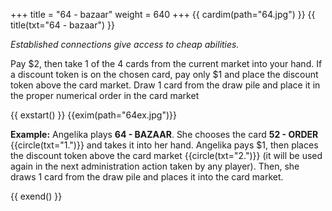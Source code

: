 +++
title = "64 - bazaar"
weight = 640
+++
{{ cardim(path="64.jpg") }}
{{ title(txt="64 - bazaar") }}

*Established connections give access to cheap abilities.*

Pay $2, then take 1 of the 4 cards from the current market into your hand. If a
discount token is on the chosen card, pay only $1 and place the discount token
above the card market. Draw 1 card from the draw pile and place it in the
proper numerical order in the card market

{{ exstart() }}
{{exim(path="64ex.jpg")}}

**Example:** Angelika plays **64 - BAZAAR**. She chooses the card **52 -
ORDER** {{circle(txt="1.")}} and takes it into her hand. Angelika pays $1, then
places the discount token above the card market {{circle(txt="2.")}} (it will
be used again in the next administration action taken by any player). Then, she
draws 1 card from the draw pile and places it into the card market.

{{ exend() }}